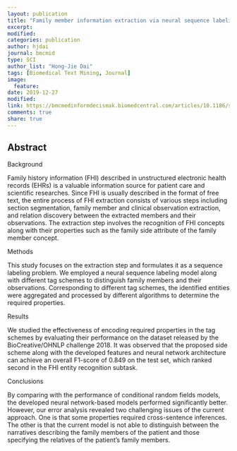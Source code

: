```yaml
---
layout: publication
title: "Family member information extraction via neural sequence labeling models with different tag schemes"
excerpt:
modified:
categories: publication
author: hjdai
journal: bmcmid
type: SCI
author_list: "Hong-Jie Dai"
tags: [Biomedical Text Mining, Journal]
image:
  feature:
date: 2019-12-27
modified: 
link: https://bmcmedinformdecismak.biomedcentral.com/articles/10.1186/s12911-019-0996-4
comments: true
share: true
---
```


## Abstract

Background 

Family history information (FHI) described in unstructured electronic health records (EHRs) is a valuable information source for patient care and scientific researches. Since FHI is usually described in the format of free text, the entire process of FHI extraction consists of various steps including section segmentation, family member and clinical observation extraction, and relation discovery between the extracted members and their observations. The extraction step involves the recognition of FHI concepts along with their properties such as the family side attribute of the family member concept.

Methods

This study focuses on the extraction step and formulates it as a sequence labeling problem. We employed a neural sequence labeling model along with different tag schemes to distinguish family members and their observations. Corresponding to different tag schemes, the identified entities were aggregated and processed by different algorithms to determine the required properties.

Results

We studied the effectiveness of encoding required properties in the tag schemes by evaluating their performance on the dataset released by the BioCreative/OHNLP challenge 2018. It was observed that the proposed side scheme along with the developed features and neural network architecture can achieve an overall F1-score of 0.849 on the test set, which ranked second in the FHI entity recognition subtask.

Conclusions

By comparing with the performance of conditional random fields models, the developed neural network-based models performed significantly better. However, our error analysis revealed two challenging issues of the current approach. One is that some properties required cross-sentence inferences. The other is that the current model is not able to distinguish between the narratives describing the family members of the patient and those specifying the relatives of the patient’s family members.
